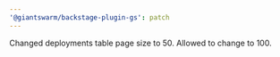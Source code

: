 ```yaml
---
'@giantswarm/backstage-plugin-gs': patch
---
```


Changed deployments table page size to 50. Allowed to change to 100.
